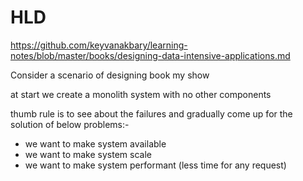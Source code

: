 # HLD

https://github.com/keyvanakbary/learning-notes/blob/master/books/designing-data-intensive-applications.md

Consider a scenario of designing book my show

at start we create a monolith system with no other components

thumb rule is to see about the failures and gradually come up for the solution of below problems:- 
- we want to make system available
- we want to make system scale
- we want to make system performant (less time for any request) 
